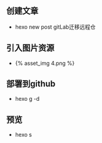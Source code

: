 ## 创建文章

- hexo new post gitLab迁移远程仓

## 引入图片资源

- {% asset_img 4.png %}

## 部署到github

- hexo g -d

## 预览

- hexo s